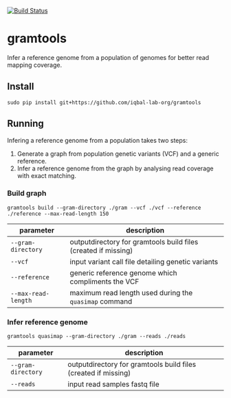 [![Build Status](https://travis-ci.org/iqbal-lab-org/gramtools.svg?branch=dev)](https://travis-ci.org/iqbal-lab-org/gramtools)

# gramtools
Infer a reference genome from a population of genomes for better read mapping coverage.

## Install
```sudo pip install git+https://github.com/iqbal-lab-org/gramtools```

## Running
Infering a reference genome from a population takes two steps:
1) Generate a graph from population genetic variants (VCF) and a generic reference.
2) Infer a reference genome from the graph by analysing read coverage with exact matching.

### Build graph
```gramtools build --gram-directory ./gram --vcf ./vcf --reference ./reference --max-read-length 150```

| parameter           | description                                                    |
|---------------------|----------------------------------------------------------------|
| `--gram-directory`  | outputdirectory for gramtools build files (created if missing) |
| `--vcf`             | input variant call file detailing genetic variants             |
| `--reference`       | generic reference genome which compliments the VCF             |
| `--max-read-length` | maximum read length used during the `quasimap` command         |

### Infer reference genome
```gramtools quasimap --gram-directory ./gram --reads ./reads```

| parameter          | description                                                    |
|--------------------|----------------------------------------------------------------|
| `--gram-directory` | outputdirectory for gramtools build files (created if missing) |
| `--reads`          | input read samples fastq file                                  |
